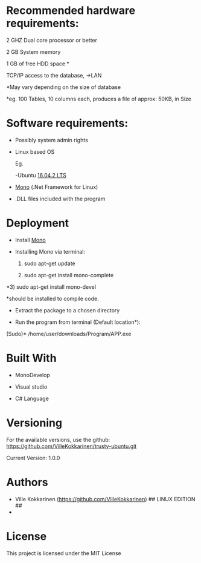 # Recommended hardware requirements:
2 GHZ Dual core processor or better

2 GB  System memory

1 GB  of free HDD space *

TCP/IP access to the database, ->LAN

*May vary depending on the size of database

*eg. 100 Tables, 10 columns each, produces a file of approx: 50KB, in Size


# Software requirements:
- Possibly system admin rights

- Linux based OS

	Eg.
	
	-Ubuntu [16.04.2 LTS](https://www.ubuntu.com/download)


- [Mono](http://www.mono-project.com/) (.Net Framework for Linux)

- .DLL files included with the program

# Deployment

- Install [Mono](Http://www.mono-project.com/docs/getting-started/install/linux/)

- Installing Mono via terminal:  

  1) sudo apt-get update
 
  2) sudo apt-get install mono-complete
  
 *3) sudo apt-get install mono-devel
 
 *should be installed to compile code.


- Extract the package to a chosen directory


- Run the program from terminal (Default location*):

(Sudo)* /home/user/downloads/Program/APP.exe 


# Built With

- MonoDevelop

- Visual studio

- C# Language


# Versioning

For the available versions, use the github: https://github.com/VilleKokkarinen/trusty-ubuntu.git

Current Version: 1.0.0

# Authors

* Ville Kokkarinen (https://github.com/VilleKokkarinen) ## LINUX EDITION ##
* 

# License

This project is licensed under the MIT License
 
